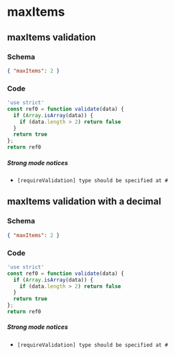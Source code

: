 # maxItems

## maxItems validation

### Schema

```json
{ "maxItems": 2 }
```

### Code

```js
'use strict'
const ref0 = function validate(data) {
  if (Array.isArray(data)) {
    if (data.length > 2) return false
  }
  return true
};
return ref0
```

##### Strong mode notices

 * `[requireValidation] type should be specified at #`


## maxItems validation with a decimal

### Schema

```json
{ "maxItems": 2 }
```

### Code

```js
'use strict'
const ref0 = function validate(data) {
  if (Array.isArray(data)) {
    if (data.length > 2) return false
  }
  return true
};
return ref0
```

##### Strong mode notices

 * `[requireValidation] type should be specified at #`

